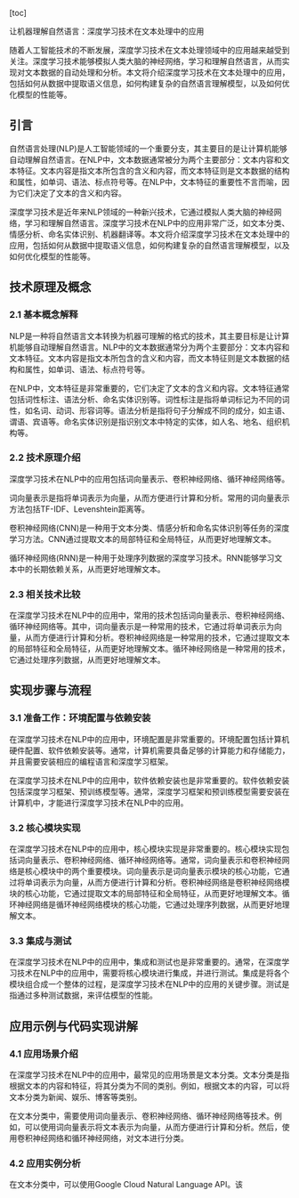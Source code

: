 
[toc]                    
                
                
让机器理解自然语言：深度学习技术在文本处理中的应用

随着人工智能技术的不断发展，深度学习技术在文本处理领域中的应用越来越受到关注。深度学习技术能够模拟人类大脑的神经网络，学习和理解自然语言，从而实现对文本数据的自动处理和分析。本文将介绍深度学习技术在文本处理中的应用，包括如何从数据中提取语义信息，如何构建复杂的自然语言理解模型，以及如何优化模型的性能等。

## 引言

自然语言处理(NLP)是人工智能领域的一个重要分支，其主要目的是让计算机能够自动理解自然语言。在NLP中，文本数据通常被分为两个主要部分：文本内容和文本特征。文本内容是指文本所包含的含义和内容，而文本特征则是文本数据的结构和属性，如单词、语法、标点符号等。在NLP中，文本特征的重要性不言而喻，因为它们决定了文本的含义和内容。

深度学习技术是近年来NLP领域的一种新兴技术，它通过模拟人类大脑的神经网络，学习和理解自然语言。深度学习技术在NLP中的应用非常广泛，如文本分类、情感分析、命名实体识别、机器翻译等。本文将介绍深度学习技术在文本处理中的应用，包括如何从数据中提取语义信息，如何构建复杂的自然语言理解模型，以及如何优化模型的性能等。

## 技术原理及概念

### 2.1 基本概念解释

NLP是一种将自然语言文本转换为机器可理解的格式的技术，其主要目标是让计算机能够自动理解自然语言。NLP中的文本数据通常分为两个主要部分：文本内容和文本特征。文本内容是指文本所包含的含义和内容，而文本特征则是文本数据的结构和属性，如单词、语法、标点符号等。

在NLP中，文本特征是非常重要的，它们决定了文本的含义和内容。文本特征通常包括词性标注、语法分析、命名实体识别等。词性标注是指将单词标记为不同的词性，如名词、动词、形容词等。语法分析是指将句子分解成不同的成分，如主语、谓语、宾语等。命名实体识别是指识别文本中特定的实体，如人名、地名、组织机构等。

### 2.2 技术原理介绍

深度学习技术在NLP中的应用包括词向量表示、卷积神经网络、循环神经网络等。

词向量表示是指将单词表示为向量，从而方便进行计算和分析。常用的词向量表示方法包括TF-IDF、Levenshtein距离等。

卷积神经网络(CNN)是一种用于文本分类、情感分析和命名实体识别等任务的深度学习方法。CNN通过提取文本的局部特征和全局特征，从而更好地理解文本。

循环神经网络(RNN)是一种用于处理序列数据的深度学习技术。RNN能够学习文本中的长期依赖关系，从而更好地理解文本。

### 2.3 相关技术比较

在深度学习技术在NLP中的应用中，常用的技术包括词向量表示、卷积神经网络、循环神经网络等。其中，词向量表示是一种常用的技术，它通过将单词表示为向量，从而方便进行计算和分析。卷积神经网络是一种常用的技术，它通过提取文本的局部特征和全局特征，从而更好地理解文本。循环神经网络是一种常用的技术，它通过处理序列数据，从而更好地理解文本。

## 实现步骤与流程

### 3.1 准备工作：环境配置与依赖安装

在深度学习技术在NLP中的应用中，环境配置是非常重要的。环境配置包括计算机硬件配置、软件依赖安装等。通常，计算机需要具备足够的计算能力和存储能力，并且需要安装相应的编程语言和深度学习框架。

在深度学习技术在NLP中的应用中，软件依赖安装也是非常重要的。软件依赖安装包括深度学习框架、预训练模型等。通常，深度学习框架和预训练模型需要安装在计算机中，才能进行深度学习技术在NLP中的应用。

### 3.2 核心模块实现

在深度学习技术在NLP中的应用中，核心模块实现是非常重要的。核心模块实现包括词向量表示、卷积神经网络、循环神经网络等。通常，词向量表示和卷积神经网络是核心模块中的两个重要模块。词向量表示是词向量表示模块的核心功能，它通过将单词表示为向量，从而方便进行计算和分析。卷积神经网络是卷积神经网络模块的核心功能，它通过提取文本的局部特征和全局特征，从而更好地理解文本。循环神经网络是循环神经网络模块的核心功能，它通过处理序列数据，从而更好地理解文本。

### 3.3 集成与测试

在深度学习技术在NLP中的应用中，集成和测试也是非常重要的。通常，在深度学习技术在NLP中的应用中，需要将核心模块进行集成，并进行测试。集成是将各个模块组合成一个整体的过程，是深度学习技术在NLP中的应用的关键步骤。测试是指通过多种测试数据，来评估模型的性能。

## 应用示例与代码实现讲解

### 4.1 应用场景介绍

在深度学习技术在NLP中的应用中，最常见的应用场景是文本分类。文本分类是指根据文本的内容和特征，将其分类为不同的类别。例如，根据文本的内容，可以将文本分类为新闻、娱乐、博客等类别。

在文本分类中，需要使用词向量表示、卷积神经网络、循环神经网络等技术。例如，可以使用词向量表示将文本表示为向量，从而方便进行计算和分析。然后，使用卷积神经网络和循环神经网络，对文本进行分类。

### 4.2 应用实例分析

在文本分类中，可以使用Google Cloud Natural Language API。该

